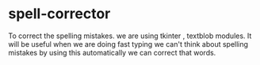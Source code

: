 # spell-corrector
To correct the spelling mistakes. 
we are using tkinter , textblob modules.
It will be useful  when we are doing fast typing we can't think about spelling mistakes by using this automatically we can correct that words.

